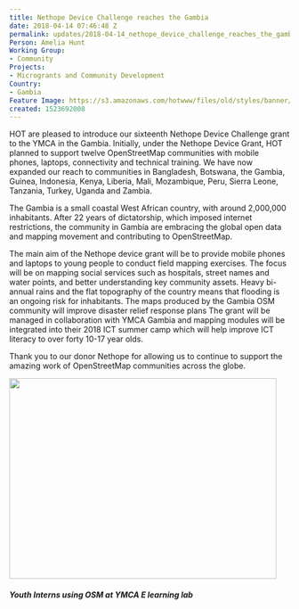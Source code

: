 ```yaml
---
title: Nethope Device Challenge reaches the Gambia
date: 2018-04-14 07:46:48 Z
permalink: updates/2018-04-14_nethope_device_challenge_reaches_the_gambia
Person: Amelia Hunt
Working Group:
- Community
Projects:
- Microgrants and Community Development
Country:
- Gambia
Feature Image: https://s3.amazonaws.com/hotwww/files/old/styles/banner/public/IMG-20180416-WA0037.jpg
created: 1523692008
---
```


HOT are pleased to introduce our sixteenth Nethope Device Challenge grant to the YMCA in the Gambia. Initially, under the Nethope Device Grant, HOT planned to support twelve OpenStreetMap communities with mobile phones, laptops, connectivity and technical training. We have now expanded our reach to communities in Bangladesh, Botswana, the Gambia, Guinea, Indonesia, Kenya, Liberia, Mali, Mozambique, Peru, Sierra Leone, Tanzania, Turkey, Uganda and Zambia.

The Gambia is a small coastal West African country, with around 2,000,000 inhabitants. After 22 years of dictatorship, which imposed internet restrictions, the community in Gambia are embracing the global open data and mapping movement and contributing to OpenStreetMap.

The main aim of the Nethope device grant will be to provide mobile phones and laptops to young people to conduct field mapping exercises. The focus will be on mapping social services such as hospitals, street names and water points, and better understanding key community assets. Heavy bi-annual rains and the flat topography of the country means that flooding is an ongoing risk for inhabitants. The maps produced by the Gambia OSM community will improve disaster relief response plans The grant will be managed in collaboration with YMCA Gambia and mapping modules will be integrated into their 2018 ICT summer camp which will help improve ICT literacy to over forty 10-17 year olds.

Thank you to our donor Nethope for allowing us to continue to support the amazing work of OpenStreetMap communities across the globe.

<img class="image-large" src="https://s3.amazonaws.com/hotwww/files/old/styles/large/public/IMG-20180416-WA0040.jpg" alt="" style="width:480px;height:360px;">

##### Youth Interns using OSM at YMCA E learning lab
